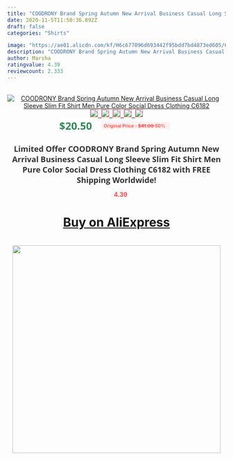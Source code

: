 ```yaml
---
title: "COODRONY Brand Spring Autumn New Arrival Business Casual Long Sleeve Slim Fit Shirt Men Pure Color Social Dress Clothing C6182"
date: 2020-11-5T11:50:36.892Z
draft: false
categories: "Shirts"

image: "https://ae01.alicdn.com/kf/H6c677096d693442f95bdd7bd4873ed605/COODRONY-Brand-Spring-Autumn-New-Arrival-Business-Casual-Long-Sleeve-Slim-Fit-Shirt-Men-Pure-Color.jpg"
description: "COODRONY Brand Spring Autumn New Arrival Business Casual Long Sleeve Slim Fit Shirt Men Pure Color Social Dress Clothing C6182"
author: Marsha
ratingvalue: 4.39
reviewcount: 2.333
---
```

<br>
<div style="text-align: center;">
<a href="https://s.click.aliexpress.com/e/_ANhKdf" target="_blank" rel="nofollow noopener noreferrer"><img alt="COODRONY Brand Spring Autumn New Arrival Business Casual Long Sleeve Slim Fit Shirt Men Pure Color Social Dress Clothing C6182" class="magnifier-image" src="https://ae01.alicdn.com/kf/H6c677096d693442f95bdd7bd4873ed605/COODRONY-Brand-Spring-Autumn-New-Arrival-Business-Casual-Long-Sleeve-Slim-Fit-Shirt-Men-Pure-Color.jpg_640x640.jpg">
<br>
<img style="border:1px solid salmon" src="https://ae01.alicdn.com/kf/H6c677096d693442f95bdd7bd4873ed605/COODRONY-Brand-Spring-Autumn-New-Arrival-Business-Casual-Long-Sleeve-Slim-Fit-Shirt-Men-Pure-Color.jpg_120x120.jpg">&nbsp;&nbsp;<img style="border:1px solid salmon" src="https://ae01.alicdn.com/kf/H4ca8d6da01854d30a1e30e060a18bae9m/COODRONY-Brand-Spring-Autumn-New-Arrival-Business-Casual-Long-Sleeve-Slim-Fit-Shirt-Men-Pure-Color.jpg_120x120.jpg">&nbsp;&nbsp;<img style="border:1px solid salmon" src="https://ae01.alicdn.com/kf/H0be4bd88304545fe995f112a3083160eN/COODRONY-Brand-Spring-Autumn-New-Arrival-Business-Casual-Long-Sleeve-Slim-Fit-Shirt-Men-Pure-Color.jpg_120x120.jpg">&nbsp;&nbsp;<img style="border:1px solid salmon" src="https://ae01.alicdn.com/kf/H5226f20e36504b7fa237ddf1d07ecb2fM/COODRONY-Brand-Spring-Autumn-New-Arrival-Business-Casual-Long-Sleeve-Slim-Fit-Shirt-Men-Pure-Color.jpg_120x120.jpg">&nbsp;&nbsp;<img style="border:1px solid salmon" src="https://ae01.alicdn.com/kf/Hac74b706947b429084fe2094ca02f299S/COODRONY-Brand-Spring-Autumn-New-Arrival-Business-Casual-Long-Sleeve-Slim-Fit-Shirt-Men-Pure-Color.jpg_120x120.jpg"></a></div><br0>
<div style="text-align: center;"><span style="background-color: white; border: 0px; box-sizing: border-box; color: seagreen; display: inline-block; font-family: &quot;open sans&quot; , &quot;arial&quot; , &quot;helvetica&quot; , sans-serif , &quot;heiti&quot;; font-size: 24px; font-stretch: inherit; font-weight: 700; line-height: inherit; margin: 0px 10px 0px 0px; padding: 0px; vertical-align: middle;">$20.50 </span>
<span style="background: rgb(255 , 241 , 241); border-radius: 3px; border: 0px; box-sizing: border-box; color: #ff4747; display: inline-block; font-family: inherit; font-size: 12px; font-stretch: inherit; font-style: inherit; font-variant: inherit; font-weight: 600; line-height: inherit; margin: 0px; padding: 2px 5px; transform: scale(0.9); vertical-align: middle;">Original Price : <b style="text-decoration: line-through;">$41.00 </b> 50%&nbsp;&nbsp;</span></div>
<h1 style="color: #333333; display: inline-block; font-family: &quot;open sans&quot; , &quot;arial&quot; , &quot;helvetica&quot; , sans-serif , &quot;heiti&quot;; font-size: 18px; font-stretch: inherit; font-weight: 700; text-align: center;">Limited Offer COODRONY Brand Spring Autumn New Arrival Business Casual Long Sleeve Slim Fit Shirt Men Pure Color Social Dress Clothing C6182 with FREE Shipping Worldwide!</h1>
<div style="color: #ff4747; text-align: center;">
<img src="https://4.bp.blogspot.com/-M0ZcTcb-5uY/XleCXlxnR4I/AAAAAAAAAEc/OrjgMkXV1oMQFaCRZj5HQwOCBcu3w1FegCPcBGAYYCw/s1600/star.png" style="height: 15px;">&nbsp;<b>4.39</b></div>
<div class="button_cont" align="center"><a class="buynow_a" href="https://s.click.aliexpress.com/e/_ANhKdf" target="_blank" rel="nofollow noopener noreferrer"><H1>Buy on AliExpress</H1></a></div><br>
<div class="separator" style="clear: both; text-align: center;">
<img src="https://lh3.googleusercontent.com/-pTy5HemUv9M/XlePHvY0dAI/AAAAAAAAAE4/0nX5iRUoIWY8eMW9Dpxeirr157OZliDIgCLcBGAsYHQ/s1600/badge.gif" width="480">
</div>
